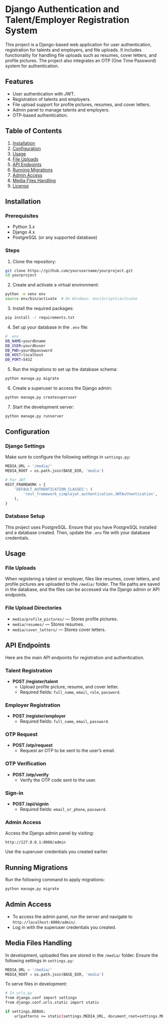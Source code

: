 # Django Authentication and Talent/Employer Registration System

This project is a Django-based web application for user authentication, registration for talents and employers, and file uploads. It includes functionality for handling file uploads such as resumes, cover letters, and profile pictures. The project also integrates an OTP (One Time Password) system for authentication.

## Features

- User authentication with JWT.
- Registration of talents and employers.
- File upload support for profile pictures, resumes, and cover letters.
- Admin panel to manage talents and employers.
- OTP-based authentication.

## Table of Contents

1. [Installation](#installation)
2. [Configuration](#configuration)
3. [Usage](#usage)
4. [File Uploads](#file-uploads)
5. [API Endpoints](#api-endpoints)
6. [Running Migrations](#running-migrations)
7. [Admin Access](#admin-access)
8. [Media Files Handling](#media-files-handling)
9. [License](#license)

## Installation

### Prerequisites

- Python 3.x
- Django 4.x
- PostgreSQL (or any supported database)

### Steps

1. Clone the repository:

```bash
git clone https://github.com/yourusername/yourproject.git
cd yourproject
```

2. Create and activate a virtual environment:

```bash
python -m venv env
source env/bin/activate  # On Windows: env\Scripts\activate
```

3. Install the required packages:

```bash
pip install -r requirements.txt
```

4. Set up your database in the `.env` file:

```bash
# .env
DB_NAME=yourdbname
DB_USER=yourdbuser
DB_PWD=yourdbpassword
DB_HOST=localhost
DB_PORT=5432
```

5. Run the migrations to set up the database schema:

```bash
python manage.py migrate
```

6. Create a superuser to access the Django admin:

```bash
python manage.py createsuperuser
```

7. Start the development server:

```bash
python manage.py runserver
```

## Configuration

### Django Settings

Make sure to configure the following settings in `settings.py`:

```python
MEDIA_URL = '/media/'
MEDIA_ROOT = os.path.join(BASE_DIR, 'media')

# For JWT
REST_FRAMEWORK = {
    'DEFAULT_AUTHENTICATION_CLASSES': (
        'rest_framework_simplejwt.authentication.JWTAuthentication',
    ),
}
```

### Database Setup

This project uses PostgreSQL. Ensure that you have PostgreSQL installed and a database created. Then, update the `.env` file with your database credentials.

## Usage

### File Uploads

When registering a talent or employer, files like resumes, cover letters, and profile pictures are uploaded to the `/media/` folder. The file paths are saved in the database, and the files can be accessed via the Django admin or API endpoints.

### File Upload Directories

- `media/profile_pictures/` — Stores profile pictures.
- `media/resumes/` — Stores resumes.
- `media/cover_letters/` — Stores cover letters.

## API Endpoints

Here are the main API endpoints for registration and authentication.

### Talent Registration

- **POST /register/talent**
  - Upload profile picture, resume, and cover letter.
  - Required fields: `full_name`, `email`, `role`, `password`.

### Employer Registration

- **POST /register/employer**
  - Required fields: `full_name`, `email`, `password`.

### OTP Request

- **POST /otp/request**
  - Request an OTP to be sent to the user’s email.

### OTP Verification

- **POST /otp/verify**
  - Verify the OTP code sent to the user.

### Sign-in

- **POST /api/signin**
  - Required fields: `email_or_phone`, `password`.

### Admin Access

Access the Django admin panel by visiting:

```
http://127.0.0.1:8000/admin
```

Use the superuser credentials you created earlier.

## Running Migrations

Run the following command to apply migrations:

```bash
python manage.py migrate
```

## Admin Access

- To access the admin panel, run the server and navigate to `http://localhost:8000/admin/`.
- Log in with the superuser credentials you created.

## Media Files Handling

In development, uploaded files are stored in the `/media/` folder. Ensure the following settings in `settings.py`:

```python
MEDIA_URL = '/media/'
MEDIA_ROOT = os.path.join(BASE_DIR, 'media')
```

To serve files in development:

```bash
# In urls.py
from django.conf import settings
from django.conf.urls.static import static

if settings.DEBUG:
    urlpatterns += static(settings.MEDIA_URL, document_root=settings.MEDIA_ROOT)
